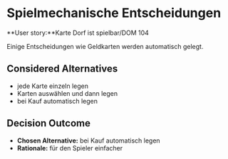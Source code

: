 # Spielmechanische Entscheidungen

**User story:**Karte Dorf ist spielbar/DOM 104

Einige Entscheidungen wie Geldkarten werden automatisch gelegt.

## Considered Alternatives

* jede Karte einzeln legen
* Karten auswählen und dann legen
* bei Kauf automatisch legen

## Decision Outcome

* **Chosen Alternative:** bei Kauf automatisch legen
* **Rationale:** für den Spieler einfacher